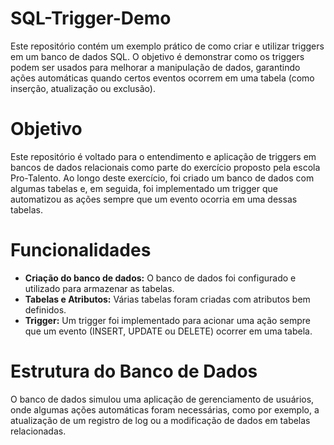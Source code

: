 # SQL-Trigger-Demo
Este repositório contém um exemplo prático de como criar e utilizar triggers em um banco de dados SQL. O objetivo é demonstrar como os triggers podem ser usados para melhorar a manipulação de dados, garantindo ações automáticas quando certos eventos ocorrem em uma tabela (como inserção, atualização ou exclusão).

# Objetivo
Este repositório é voltado para o entendimento e aplicação de triggers em bancos de dados relacionais como parte do exercício proposto pela escola Pro-Talento. Ao longo deste exercício, foi criado um banco de dados com algumas tabelas e, em seguida, foi implementado um trigger que automatizou as ações sempre que um evento ocorria em uma dessas tabelas.

# Funcionalidades
- **Criação do banco de dados:** O banco de dados foi configurado e utilizado para armazenar as tabelas.
- **Tabelas e Atributos:** Várias tabelas foram criadas com atributos bem definidos.
- **Trigger:** Um trigger foi implementado para acionar uma ação sempre que um evento (INSERT, UPDATE ou DELETE) ocorrer em uma tabela.

# Estrutura do Banco de Dados
O banco de dados simulou uma aplicação de gerenciamento de usuários, onde algumas ações automáticas foram necessárias, como por exemplo, a atualização de um registro de log ou a modificação de dados em tabelas relacionadas.

